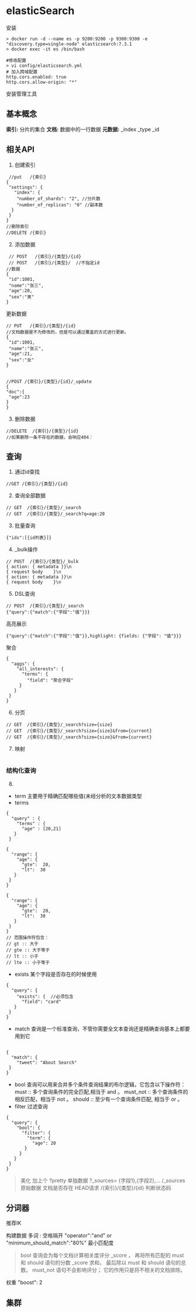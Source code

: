 # elasticSearch
安装
```shell script
> docker run -d --name es -p 9200:9200 -p 9300:9300 -e "discovery.type=single-node" elasticsearch:7.3.1
> docker exec -it es /bin/bash

#修改配置
> vi config/elasticsearch.yml
# 加入跨域配置
http.cors.enabled: true
http.cors.allow-origin: "*"
```
安装管理工具

## 基本概念
**索引:** 分片的集合
**文档:** 数据中的一行数据
**元数据:** _index _type _id




## 相关API
1. 创建索引
```json5
 //put   /{索引}
{
 "settings": {
   "index": {
    "number_of_shards": "2", //分片数
    "number_of_replicas": "0" //副本数
  }
 }
}
//删除索引
//DELETE /{索引}

```
2. 添加数据
```json5
 // POST   /{索引}/{类型}/{id}
 // POST   /{索引}/{类型}/  //不指定id
//数据
{
 "id":1001,
 "name":"张三",
 "age":20,
 "sex":"男"
}

```
更新数据
```json5
// PUT   /{索引}/{类型}/{id}
//文档数据是不为修改的，但是可以通过覆盖的方式进行更新。
{
 "id":1001,
 "name":"张三",
 "age":21,
 "sex":"女"
}
```
```json5

//POST /{索引}/{类型}/{id}/_update
{
"doc":{
 "age":23
}
}
```
3. 删除数据
```json5
//DELETE  /{索引}/{类型}/{id}
//如果删除一条不存在的数据，会响应404：
```

## 查询 
1. 通过id查找
```json5
//GET /{索引}/{类型}/{id}
```
2. 查询全部数据
```json5
// GET  /{索引}/{类型}/_search
// GET  /{索引}/{类型}/_search?q=age:20
```
3. 批量查询
```json5
{"ids":[{id列表}]}

```
4. _bulk操作
```json5
// POST  /{索引}/{类型}/_bulk
{ action: { metadata }}\n
{ request body    }\n
{ action: { metadata }}\n
{ request body    }\n
```
5. DSL查询
```json5
// POST  /{索引}/{类型}/_search
{"query":{"match":{"字段":"值"}}}

```
高亮展示

```json5
{"query":{"match":{"字段":"值"}},highlight: {fields: {"字段": "值"}}}
```
聚合
```json5
{
  "aggs": {
    "all_interests": {
      "terms": {
        "field": "聚合字段"
     }
   }
 }
}
```

6. 分页
```json5
// GET  /{索引}/{类型}/_search?size={size}
// GET  /{索引}/{类型}/_search?size={size}&from={current}
// GET  /{索引}/{类型}/_search?size={size}&from={current}

```
7. 映射
```json5

```

### 结构化查询
8. 
- term 主要用于精确匹配哪些值(未经分析的文本数据类型
- terms 
```json5
{
  "query" : {
    "terms" : { 
      "age" : [20,21]
   }
 }
```
```json5
{
  "range": {
    "age": {
      "gte":  20,
      "lt":  30
   }
 }
}

```
```json5
{
  "range": {
    "age": {
      "gte":  20,
      "lt":  30
   }
 }
}
// 范围操作符包含：
// gt :: 大于
// gte :: 大于等于
// lt :: 小于
// lte :: 小于等于

```
- exists 某个字段是否存在的时候使用
```json5
{
  "query": {
    "exists": {  //必须包含
      "field": "card"
   }
 }
}
```
- match 查询是一个标准查询，不管你需要全文本查询还是精确查询基本上都要用到它
```json5

{
  "match": {
    "tweet": "About Search"
 }
}
```
- bool 查询可以用来合并多个条件查询结果的布尔逻辑，它包含以下操作符：
must :: 多个查询条件的完全匹配,相当于 and 。
must_not :: 多个查询条件的相反匹配，相当于 not 。
should :: 至少有一个查询条件匹配, 相当于 or 。
- filter 过滤查询
```json5
{
  "query": {
    "bool": {
      "filter": {
        "term": {
          "age": 20
       }
     }
   }
 }
}
```

>美化 加上个  ?pretty
>单独数据 ?_sources= {字段1},{字段2},...
>     /_sources 原始数据
>文档是否存在 HEAD请求    /{索引}/{类型}/{id} 判断状态码

## 分词器 
推荐IK

构建数据
多词 : 空格隔开
"operator":"and"  or 
"minimum_should_match":"80%" 最小匹配度

>bool 查询会为每个文档计算相关度评分 _score ， 再将所有匹配的 must 和 should 语句的分数 _score 求和，
最后除以 must 和 should 语句的总数。
must_not 语句不会影响评分； 它的作用只是将不相关的文档排除。

权重 
"boost": 2


## 集群
